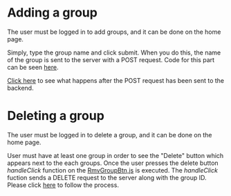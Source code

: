 # Adding a group #

The user must be logged in to add groups, and it can be done on the home page.

Simply, type the group name and click submit. When you do this, the name of the group is sent to the server with a POST request. Code for this part can be seen [here](https://cseegit.essex.ac.uk/ce301_2020/ce301_rai_ajaya/-/blob/master/final_product/bro-online-client/src/components/AddInterest.js).

[Click here]() to see what happens after the POST request has been sent to the backend.

# Deleting a group #

The user must be logged in to delete a group, and it can be done on the home page.

User must have at least one group in order to see the "Delete" button which appears next to the each groups. Once the user presses the delete button <i>handleClick</i> function on the [RmvGroupBtn,js](https://cseegit.essex.ac.uk/ce301_2020/ce301_rai_ajaya/-/blob/master/final_product/bro-online-client/src/components/RmvGroupBtn.js) is executed.
The <i>handleClick</i> fuction sends a DELETE request to the server along with the group ID. Please click [here]() to follow the process.
